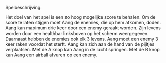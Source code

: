 Spelbeschrijving:

Het doel van het spel is een zo hoog mogelijke score te behalen.
Om de score te laten stijgen moet Aang de enemies, die op hem afkomen, doden.
Aang kan maximum drie keer door een enemy geraakt worden. Zijn levens worden door een healthbar linksboven op het scherm weergegeven.
Daarnaast hebben de enemies ook elk 3 levens. Aang moet een enemy 3 keer raken voordat het sterft.
Aang kan zich aan de hand van de pijltjes verplaatsen.
Met de A knop kan Aang in de lucht springen.
Met de B knop kan Aang een airball afvuren op een enemy.